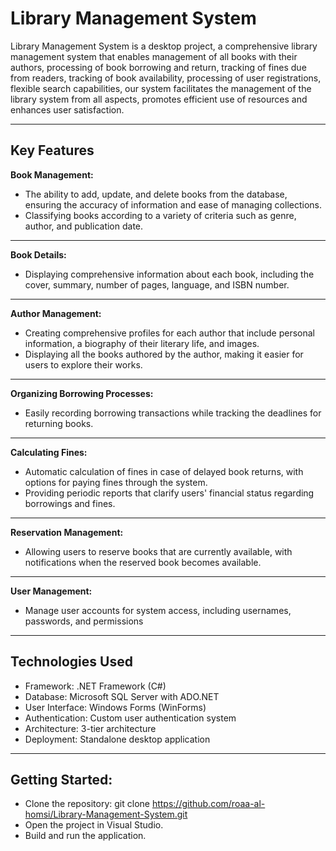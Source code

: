 # **Library Management System**


Library Management System is a desktop project, a comprehensive library management system that enables management of all books with their authors, 
processing of book borrowing and return, tracking of fines due from readers,
tracking of book availability, processing of user registrations, flexible search capabilities, 
our system facilitates the management of the library system from all aspects, promotes efficient use of resources and enhances user satisfaction.
***

## **Key Features**

**Book Management:**

- The ability to add, update, and delete books from the database, ensuring the accuracy of information and ease of managing collections.
- Classifying books according to a variety of criteria such as genre, author, and publication date.
***
**Book Details:**

- Displaying comprehensive information about each book, including the cover, summary, number of pages, language, and ISBN number.
***
**Author Management:**

- Creating comprehensive profiles for each author that include personal information, a biography of their literary life, and images.
- Displaying all the books authored by the author, making it easier for users to explore their works.
***
**Organizing Borrowing Processes:**

- Easily recording borrowing transactions while tracking the deadlines for returning books.
***
**Calculating Fines:**

- Automatic calculation of fines in case of delayed book returns, with options for paying fines through the system.
- Providing periodic reports that clarify users' financial status regarding borrowings and fines.
***
**Reservation Management:**

- Allowing users to reserve books that are currently available, with notifications when the reserved book becomes available.
***
**User Management:**

- Manage user accounts for system access, including usernames, passwords, and permissions
***
## **Technologies Used**

 - Framework: .NET Framework (C#)
 - Database: Microsoft SQL Server with ADO.NET
 - User Interface: Windows Forms (WinForms)
 - Authentication: Custom user authentication system
 - Architecture: 3-tier architecture
 - Deployment: Standalone desktop application
***
## **Getting Started:**

- Clone the repository: git clone https://github.com/roaa-al-homsi/Library-Management-System.git
- Open the project in Visual Studio.
- Build and run the application.
   

  
